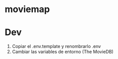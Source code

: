 # moviemap
# Dev
1. Copiar el .env.template y renombrarlo .env
2. Cambiar las variables de entorno (The MovieDB)


